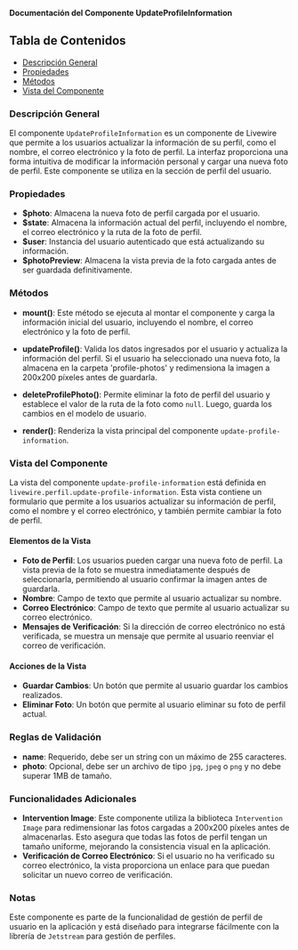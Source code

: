 **Documentación del Componente UpdateProfileInformation**

## Tabla de Contenidos
- [Descripción General](#descripción-general)
- [Propiedades](#propiedades)
- [Métodos](#métodos)
- [Vista del Componente](#vista-del-componente)

### Descripción General
El componente `UpdateProfileInformation` es un componente de Livewire que permite a los usuarios actualizar la información de su perfil, como el nombre, el correo electrónico y la foto de perfil. La interfaz proporciona una forma intuitiva de modificar la información personal y cargar una nueva foto de perfil. Este componente se utiliza en la sección de perfil del usuario.

### Propiedades
- **$photo**: Almacena la nueva foto de perfil cargada por el usuario.
- **$state**: Almacena la información actual del perfil, incluyendo el nombre, el correo electrónico y la ruta de la foto de perfil.
- **$user**: Instancia del usuario autenticado que está actualizando su información.
- **$photoPreview**: Almacena la vista previa de la foto cargada antes de ser guardada definitivamente.

### Métodos
- **mount()**: Este método se ejecuta al montar el componente y carga la información inicial del usuario, incluyendo el nombre, el correo electrónico y la foto de perfil.

- **updateProfile()**: Valida los datos ingresados por el usuario y actualiza la información del perfil. Si el usuario ha seleccionado una nueva foto, la almacena en la carpeta 'profile-photos' y redimensiona la imagen a 200x200 píxeles antes de guardarla.

- **deleteProfilePhoto()**: Permite eliminar la foto de perfil del usuario y establece el valor de la ruta de la foto como `null`. Luego, guarda los cambios en el modelo de usuario.

- **render()**: Renderiza la vista principal del componente `update-profile-information`.

### Vista del Componente
La vista del componente `update-profile-information` está definida en `livewire.perfil.update-profile-information`. Esta vista contiene un formulario que permite a los usuarios actualizar su información de perfil, como el nombre y el correo electrónico, y también permite cambiar la foto de perfil.

#### Elementos de la Vista
- **Foto de Perfil**: Los usuarios pueden cargar una nueva foto de perfil. La vista previa de la foto se muestra inmediatamente después de seleccionarla, permitiendo al usuario confirmar la imagen antes de guardarla.
- **Nombre**: Campo de texto que permite al usuario actualizar su nombre.
- **Correo Electrónico**: Campo de texto que permite al usuario actualizar su correo electrónico.
- **Mensajes de Verificación**: Si la dirección de correo electrónico no está verificada, se muestra un mensaje que permite al usuario reenviar el correo de verificación.

#### Acciones de la Vista
- **Guardar Cambios**: Un botón que permite al usuario guardar los cambios realizados.
- **Eliminar Foto**: Un botón que permite al usuario eliminar su foto de perfil actual.

### Reglas de Validación
- **name**: Requerido, debe ser un string con un máximo de 255 caracteres.
- **photo**: Opcional, debe ser un archivo de tipo `jpg`, `jpeg` o `png` y no debe superar 1MB de tamaño.

### Funcionalidades Adicionales
- **Intervention Image**: Este componente utiliza la biblioteca `Intervention Image` para redimensionar las fotos cargadas a 200x200 píxeles antes de almacenarlas. Esto asegura que todas las fotos de perfil tengan un tamaño uniforme, mejorando la consistencia visual en la aplicación.
- **Verificación de Correo Electrónico**: Si el usuario no ha verificado su correo electrónico, la vista proporciona un enlace para que puedan solicitar un nuevo correo de verificación.

### Notas
Este componente es parte de la funcionalidad de gestión de perfil de usuario en la aplicación y está diseñado para integrarse fácilmente con la librería de `Jetstream` para gestión de perfiles.

